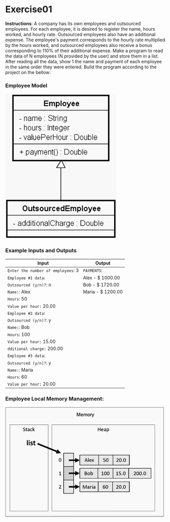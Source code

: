 # Exercise01

**Instructions**: A company has its own employees and outsourced employees. For each employee, it is desired to register
the name, hours worked, and hourly rate. Outsourced employees also have an additional expense. The employee's payment
corresponds to the hourly rate multiplied by the hours worked, and outsourced employees also receive a bonus
corresponding to 110% of their additional expense. Make a program to read the data of N employees (N provided by the
user) and store them in a list. After reading all the data, show 1 the name and payment of each employee in the same
order they were entered. Build the program according to the project on the bellow:

### Employee Model

![Employee Model](https://github.com/souzafcharles/Complete-Java-Object-Oriented-Programming-and-Projects/blob/main/Section_K11_Inheritance_and_Polymorphism/Exercise01/employee-model.png)

### Example Inputs and Outputs

| **Input**                          | **Output**        |
|------------------------------------|-------------------|
| `Enter the number of employees`: 3 | `PAYMENTS`:       |
| `Employee #1 data`:                | Alex - $ 1000.00  |
| `Outsourced (y/n)?`: n             | Bob - $ 1720.00   |
| `Name:`: Alex                      | Maria - $ 1200.00 |
| `Hours`:  50                       |                   |
| `Value per hour:` 20.00            |                   |
| `Employee #2 data`:                |                   |
| `Outsourced (y/n)?`: y             |                   |
| `Name:`: Bob                       |                   |
| `Hours`:  100                      |                   |
| `Value per hour:` 15.00            |                   |
| `dditional charge:` 200.00         |                   |
| `Employee #3 data`:                |                   |
| `Outsourced (y/n)?`: y             |                   |
| `Name:`: Maria                     |                   |
| `Hours`:  60                       |                   |
| `Value per hour:` 20.00            |                   |

### Employee Local Memory Management:

![Employee Local Memory Management](https://github.com/souzafcharles/Complete-Java-Object-Oriented-Programming-and-Projects/blob/master/Section_K11_Inheritance_and_Polymorphism/Exercise01/employee-local-memory-management.png)


